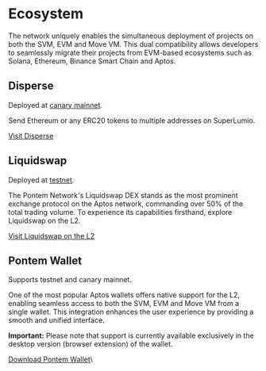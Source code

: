 # Ecosystem

The network uniquely enables the simultaneous deployment of projects on both the SVM, EVM and Move VM. This dual compatibility allows developers to seamlessly migrate their projects from EVM-based ecosystems such as Solana, Ethereum, Binance Smart Chain and Aptos.

## Disperse

Deployed at [canary mainnet](start-building/optimism-canary-mainnet.md).

Send Ethereum or any ERC20 tokens to multiple addresses on SuperLumio.

[Visit Disperse](https://disperse.lumio.io)

## Liquidswap

Deployed at [testnet](start-building/optimism-testnet/).

The Pontem Network's Liquidswap DEX stands as the most prominent exchange protocol on the Aptos network, commanding over 50% of the total trading volume. To experience its capabilities firsthand, explore Liquidswap on the L2.

[Visit Liquidswap on the L2](https://lumio.liquidswap.com)

## Pontem Wallet

Supports testnet and canary mainnet.

One of the most popular Aptos wallets offers native support for the L2, enabling seamless access to both the SVM, EVM and Move VM from a single wallet. This integration enhances the user experience by providing a smooth and unified interface.

**Important:** Please note that support is currently available exclusively in the desktop version (browser extension) of the wallet.

[Download Pontem Wallet](https://pontemwallet.xyz/)\

